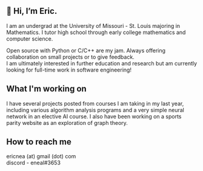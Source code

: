  ## 👋 Hi, I’m Eric. 
 
I am an undergrad at the University of Missouri - St. Louis majoring in Mathematics. 
I tutor high school through early college mathematics and computer science. 

Open source with Python or C/C++ are my jam. Always offering collaboration on small projects or to give feedback.  
I am ultimately interested in further education and research but am currently looking for full-time work in software engineering! 

## What I'm working on 
I have several projects posted from courses I am taking in my last year, including various algorithm analysis programs and a very simple neural network in an elective AI course. I also have been working on a sports parity website as an exploration of graph theory. 

## How to reach me
ericnea (at) gmail (dot) com   
discord - eneal#3653

<!---
eric-neal/eric-neal is a ✨ special ✨ repository because its `README.md` (this file) appears on your GitHub profile.
You can click the Preview link to take a look at your changes.
--->
